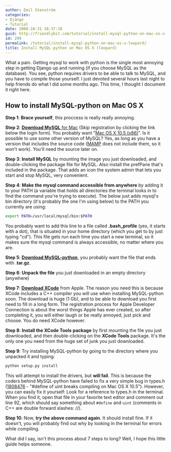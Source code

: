 ```yaml
---
author: Emil Stenström
categories:
- Django
- Tutorial
date: 2008-10-31 18:37:18
guid: http://friendlybit.com/tutorial/install-mysql-python-on-mac-os-x-leopard/
id: 299
permalink: /tutorial/install-mysql-python-on-mac-os-x-leopard/
title: Install MySQL-python on Mac OS X (leopard)
---
```


What a pain. Getting mysql to work with python is the single most annoying step in getting Django up and running (if you choose MySQL as the database). You see, python requires drivers to be able to talk to MySQL, and you have to compile those yourself. I just devoted several hours last night to help friends do what I did some months ago. This time, I thought I document it right here.

## How to install MySQL-python on Mac OS X

**Step 1**: **Brace yourself**, this proccess is really really annoying.

**Step 2**: [**Download MySQL** for Mac](http://dev.mysql.com/downloads/mysql/5.0.html#macosx-dmg) (Skip registration by clicking the link below the login form). You probably want "[Mac OS X 10.5 (x86)](http://dev.mysql.com/get/Downloads/MySQL-5.0/mysql-5.0.67-osx10.5-x86.dmg/from/http://mysql.mirror.kangaroot.net/)". Is it possible to use some other version of MySQL? Yes, as long as you have a version that includes the source code ([MAMP](http://www.mamp.info/en/mamp.html) does not include them, so it won't work). You'll need the source later on.

**Step 3**: **Install MySQL** by mounting the image you just downloaded, and double-clicking the package file for MySQL. Also install the prefPane that's included in the package. That adds an icon the system admin that lets you start and stop MySQL, very convenient.

**Step 4**: **Make the mysql command accessible from anywhere** by adding it to your PATH (a variable that holds all directories the terminal looks in to find the command you're trying to execute). The below just adds mysql's bin directory (it's probably the one I'm using below) to the PATH you currently are using:

```bash
export PATH=/usr/local/mysql/bin:$PATH
```

You probably want to add this line to a file called **.bash_profile** (yes, it starts with a dot), that is situated in your home directory (which you get to by just typing "cd"). This file gets run each time you start a new terminal, so it makes sure the mysql command is always accessible, no matter where you are.

**Step 5**: **[Download MySQL-python](https://sourceforge.net/project/showfiles.php?group_id=22307&amp;package_id=15775)**, you probably want the file that ends with .**tar.gz**.

**Step 6**: **Unpack the file** you just downloaded in an empty directory (anywhere)

**Step 7**: **[Download XCode](http://developer.apple.com/technology/xcode.html)** from Apple. The reason you need this is because XCode includes a C++ compiler you will use when installing MySQL-python soon. The download is huge (1 Gb), and to be able to download you first need to fill in a long form. The registration process for Apple Developer Connection is about the worst things Apple has ever created, so after completing it, you will either laugh or be really annoyed, just pick and choose. You do need XCode however.

**Step 8**: **Install the XCode Tools** **package** by first mounting the file you just downloaded, and then double-clicking on the **XCode Tools** package. It's the only one you need from the huge set of junk you just downloaded.

**Step 9**: Try installing MySQL-python by going to the directory where you unpacked it and typing:

```bash
python setup.py install
```

This will attempt to install the drivers, but **will fail**. This is because the coders behind MySQL-python have failed to fix a very simple bug in types.h ([1808476](https://sourceforge.net/tracker/?func=detail&amp;aid=1808476&amp;group_id=22307&amp;atid=374932) - "#define of uint breaks compiling on Mac OS X 10.5"). However, you can easily fix it yourself: Look for a reference to types.h in the terminal. When you find it, open that file in your favorite text editor and comment out line 92, which should say something about `#define` and `uint` (comments in C++ are double forward slashes: //).

**Step 10**: Now, **try the above command again**. It should install fine. If it doesn't, you will probably find out why by looking in the terminal for errors while compiling.

What did I say, isn't this process about 7 steps to long? Well, I hope this little guide helps someone.
